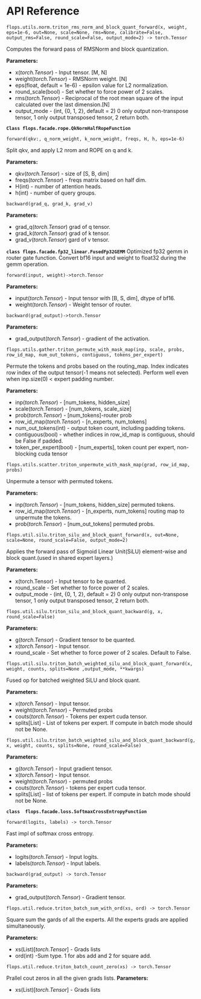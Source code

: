 # API Reference


```
flops.utils.norm.triton_rms_norm_and_block_quant_forward(x, weight, eps=1e-6, out=None, scale=None, rms=None, calibrate=False, output_rms=False, round_scale=False, output_mode=2) -> torch.Tensor
```

Computes the forward pass of RMSNorm and block quantization.

**Parameters:**  
- x(*torch.Tensor*) - Input tensor. [M, N]
- weight(*torch.Tensor*) - RMSNorm weight. [N]
- eps(float, default = 1e-6) -  epsilon value for L2 normalization.
- round_scale(bool) - Set whether to force power of 2 scales.
- rms(*torch.Tensor*) - Reciprocal of the root mean square of the input calculated over the last dimension.[N]
- output_mode - (int,  {0, 1, 2}, default = 2) 0 only output non-transpose tensor, 1 only output transposed tensor, 2 return both.

**`
Class flops.facade.rope.QkNormHalfRopeFunction
`**

```
forward(qkv:, q_norm_weight, k_norm_weight, freqs, H, h, eps=1e-6)
```
Split qkv, and apply L2 nrom and ROPE on q and k.

**Parameters:**  
- qkv(*torch.Tensor*) - size of [S, B, dim]
- freqs(*torch.Tensor*) - freqs matrix based on half dim.
- H(int) - number of attention heads.
- h(int) - number of query groups.

```
backward(grad_q, grad_k, grad_v)
```
**Parameters:**  
- grad_q(*torch.Tensor*) grad of q tensor.
- grad_k(*torch.Tensor*) grad of k tensor.
- grad_v(*torch.Tensor*) gard of v tensor.


**`
class flops.facade.fp32_linear.FusedFp32GEMM
`**
Optimized fp32 gemm in router gate function. Convert bf16 input and weight to float32 during the gemm operation.

```
forward(input, weight)->torch.Tensor
```
**Parameters:**  
- input(*torch.Tensor*) - Input tensor with [B, S, dim], dtype of bf16.
- weight(*torch.Tensor*) - Weight tensor of router.

```
backward(grad_output)->torch.Tensor
```
**Parameters:**  
- grad_output(*torch.Tensor*) - gradient of the activation.


```
flops.utils.gather.triton_permute_with_mask_map(inp, scale, probs, row_id_map, num_out_tokens, contiguous, tokens_per_expert)
```
Permute the tokens and probs based on the routing_map. Index indicates row index of the output tensor(-1 means not selected). Perform well even when inp.size(0) < expert padding number.

**Parameters:**  
- inp(*torch.Tensor*) - [num_tokens, hidden_size]
- scale(*torch.Tensor*) - [num_tokens, scale_size] 
- prob(*torch.Tensor*) - [num_tokens]-router prob
- row_id_map(*torch.Tensor*) - [n_experts, num_tokens] 
- num_out_tokens(int) - output token count, including padding tokens.
- contiguous(bool) - whether indices in row_id_map is contiguous, should be False if padded.
- token_per_expert(bool) - [num_experts], token count per expert, non-blocking cuda tensor

```
flops.utils.scatter.triton_unpermute_with_mask_map(grad, row_id_map, probs)
```
Unpermute a tensor with permuted tokens.

**Parameters:**  
- inp(*torch.Tensor*) - [num_tokens, hidden_size] permuted tokens.
- row_id_map(*torch.Tensor*) - [n_experts, num_tokens] routing map to unpermute the tokens.
- prob(*torch.Tensor*) - [num_out_tokens] permuted probs.

```
flops.util.silu.triton_silu_and_block_quant_forward(x, out=None, scale=None, round_scale=False, output_mode=2)
```

Applies the forward pass of Sigmoid Linear Unit(SiLU) element-wise and block quant.(used in shared expert layers.)

**Parameters:**  
- x(torch.Tensor) - Input tensor to be quanted.
- round_scale - Set whether to force power of 2 scales.
- output_mode - (int,  {0, 1, 2}, default = 2) 0 only output non-transpose tensor, 1 only output transposed tensor, 2 return both.

```
flops.util.silu.triton_silu_and_block_quant_backward(g, x, round_scale=False)
```
**Parameters:**  
- g(*torch.Tensor*) - Gradient tensor to be quanted.
- x(*torch.Tensor*) - Input tensor.
- round_scale - Set whether to force power of 2 scales. Default to False.


```
flops.util.silu.triton_batch_weighted_silu_and_block_quant_forward(x, weight, counts, splits=None ,output_mode, **kwargs)
```

Fused op for batched weighted SiLU and block quant.

**Parameters:**  
- x(*torch.Tensor*) - Input tensor.
- weight(*torch.Tensor*)  - Permuted probs
- couts(*torch.Tensor*)  - Tokens per expert cuda tensor.
- splits[List] - List of tokens per expert. If compute in batch mode should not be None.


```
flops.util.silu.triton_batch_weighted_silu_and_block_quant_backward(g, x, weight, counts, splits=None, round_scale=False)
```
**Parameters:**  
- g(*torch.Tensor*) - Input gradient tensor.
- x(*torch.Tensor*) - Input tensor.
- weight(*torch.Tensor*)  - permuted probs
- couts(*torch.Tensor*)  - tokens per expert cuda tensor.
- splits[List] - list of tokens per expert. If compute in batch mode should not be None.

**`
class  flops.facade.loss.SoftmaxCrossEntropyFunction
`**

```
forward(logits, labels) -> torch.Tensor
```

Fast impl of softmax cross entropy.

**Parameters:**  
- logits(*torch.Tensor*) - Input logits.
- labels(*torch.Tensor*) - Input labels.

```
backward(grad_output) -> torch.Tensor
```

**Parameters:**  
- grad_output(*torch.Tensor*) - Gradient tensor.

```
flops.util.reduce.triton_batch_sum_with_ord(xs, ord) -> torch.Tensor
```
Square sum the gards of all the experts. All the experts grads are applied simultaneously.

**Parameters:**  
- xs(List)[*torch.Tensor*] - Grads lists
- ord(int) -Sum type. 1 for abs add and 2 for square add.

```
flops.util.reduce.triton_batch_count_zero(xs) -> torch.Tensor
```
Prallel cout zeros in all the given grads lists.
**Parameters:**  
- xs(List)[*torch.Tensor*] - Grads lists